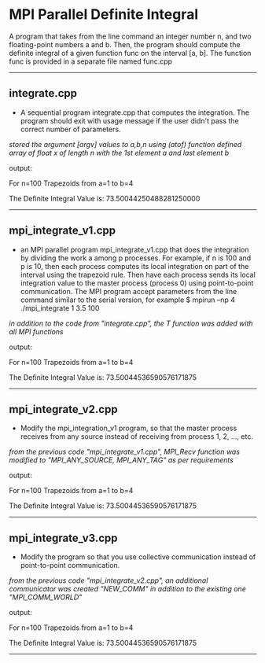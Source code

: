 # MPI Parallel Definite Integral

 A program that takes from the line command an integer number n, and two floating-point numbers a and b. Then, the program should compute
the definite integral of a given function func on the interval [a, b]. The function func is provided in a separate file named func.cpp

------------------------
integrate.cpp
-
* A sequential program integrate.cpp that computes the integration. The program should exit with usage message if the user didn't pass the correct number of parameters.

*stored the argument [argv] values to a,b,n using (atof) function*
*defined array of float x of length n with the 1st element a and last element b*



output:

 For n=100 Trapezoids from a=1 to b=4
 
 The Definite Integral Value is: 73.50044250488281250000

------------------------
mpi_integrate_v1.cpp
-
* an MPI parallel program mpi_integrate_v1.cpp that does the integration by dividing the work a among p processes. For example, if n is 100 and p is 10, then each process computes its local integration on part of the interval using the trapezoid rule. Then have each process sends its local integration value to the master process (process 0) using point-to-point communication. The MPI program accept parameters from the line command similar to the serial version, for example $ mpirun –np 4 ./mpi_integrate 1 3.5 100

*in addition to the code from "integrate.cpp", the T function was added with all MPI functions*



output:

 For n=100 Trapezoids from a=1 to b=4
 
 The Definite Integral Value is: 73.50044536590576171875

------------------------
mpi_integrate_v2.cpp
-
* Modify the mpi_integration_v1 program, so that the master process receives from any source instead of receiving from process 1, 2, …, etc.

*from the previous code "mpi_integrate_v1.cpp", MPI_Recv function was modified to "MPI_ANY_SOURCE, MPI_ANY_TAG" as per requirements*



output:

 For n=100 Trapezoids from a=1 to b=4
 
 The Definite Integral Value is: 73.50044536590576171875

------------------------
mpi_integrate_v3.cpp
-
* Modify the program so that you use collective communication instead of point-to-point communication.

*from the previous code "mpi_integrate_v2.cpp", an additional communicator was created "NEW_COMM" in addition to the existing one "MPI_COMM_WORLD"*



output:

 For n=100 Trapezoids from a=1 to b=4
 
 The Definite Integral Value is: 73.50044536590576171875

------------------------
